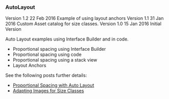 ### AutoLayout

Version 1.2  22 Feb 2016    Example of using layout anchors
Version 1.1  31 Jan 2016    Custom Asset catalog for size classes.
Version 1.0  15 Jan 2016    Initial Version

Auto Layout examples using Interface Builder and in code.

+ Proportional spacing using Interface Builder
+ Proportional spacing using code
+ Proportional spacing using a stack view
+ Layout Anchors

See the following posts further details:

+ [Proportional Spacing with Auto Layout](http://useyourloaf.com/blog/proportional-spacing-with-auto-layout/)
+ [Adapting Images for Size Classes](http://useyourloaf.com/blog/adapting-images-for-size-classes/)